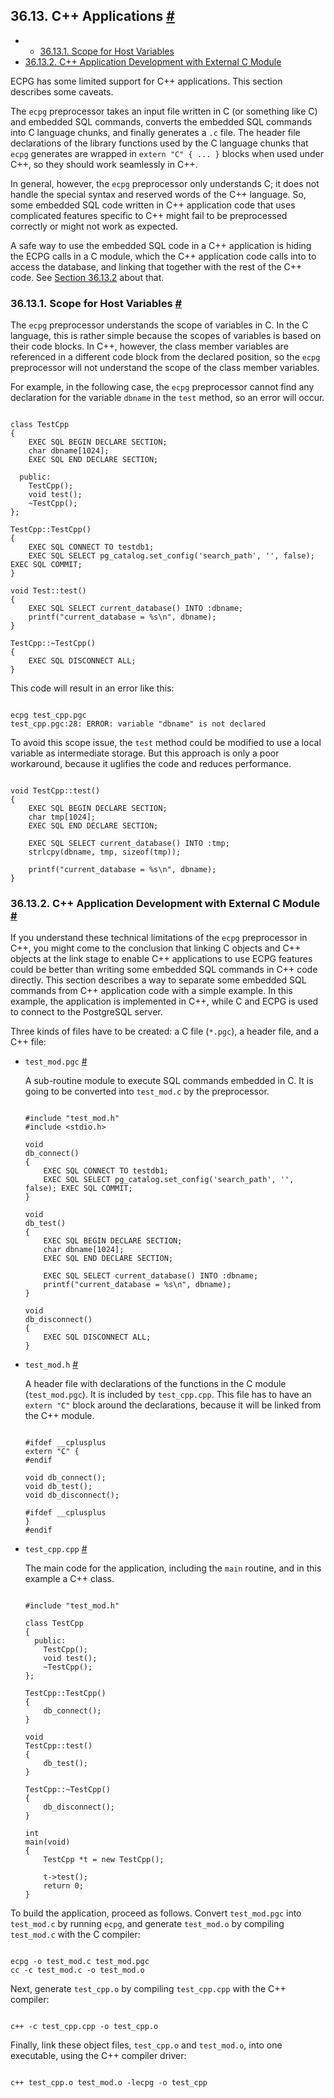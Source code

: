 ## 36.13. C++ Applications [#](#ECPG-CPP)

  * *   [36.13.1. Scope for Host Variables](ecpg-cpp.html#ECPG-CPP-SCOPE)
  * [36.13.2. C++ Application Development with External C Module](ecpg-cpp.html#ECPG-CPP-AND-C)

ECPG has some limited support for C++ applications. This section describes some caveats.

The `ecpg` preprocessor takes an input file written in C (or something like C) and embedded SQL commands, converts the embedded SQL commands into C language chunks, and finally generates a `.c` file. The header file declarations of the library functions used by the C language chunks that `ecpg` generates are wrapped in `extern "C" { ... }` blocks when used under C++, so they should work seamlessly in C++.

In general, however, the `ecpg` preprocessor only understands C; it does not handle the special syntax and reserved words of the C++ language. So, some embedded SQL code written in C++ application code that uses complicated features specific to C++ might fail to be preprocessed correctly or might not work as expected.

A safe way to use the embedded SQL code in a C++ application is hiding the ECPG calls in a C module, which the C++ application code calls into to access the database, and linking that together with the rest of the C++ code. See [Section 36.13.2](ecpg-cpp.html#ECPG-CPP-AND-C "36.13.2. C++ Application Development with External C Module") about that.

### 36.13.1. Scope for Host Variables [#](#ECPG-CPP-SCOPE)

The `ecpg` preprocessor understands the scope of variables in C. In the C language, this is rather simple because the scopes of variables is based on their code blocks. In C++, however, the class member variables are referenced in a different code block from the declared position, so the `ecpg` preprocessor will not understand the scope of the class member variables.

For example, in the following case, the `ecpg` preprocessor cannot find any declaration for the variable `dbname` in the `test` method, so an error will occur.

```

class TestCpp
{
    EXEC SQL BEGIN DECLARE SECTION;
    char dbname[1024];
    EXEC SQL END DECLARE SECTION;

  public:
    TestCpp();
    void test();
    ~TestCpp();
};

TestCpp::TestCpp()
{
    EXEC SQL CONNECT TO testdb1;
    EXEC SQL SELECT pg_catalog.set_config('search_path', '', false); EXEC SQL COMMIT;
}

void Test::test()
{
    EXEC SQL SELECT current_database() INTO :dbname;
    printf("current_database = %s\n", dbname);
}

TestCpp::~TestCpp()
{
    EXEC SQL DISCONNECT ALL;
}
```

This code will result in an error like this:

```

ecpg test_cpp.pgc
test_cpp.pgc:28: ERROR: variable "dbname" is not declared
```

To avoid this scope issue, the `test` method could be modified to use a local variable as intermediate storage. But this approach is only a poor workaround, because it uglifies the code and reduces performance.

```

void TestCpp::test()
{
    EXEC SQL BEGIN DECLARE SECTION;
    char tmp[1024];
    EXEC SQL END DECLARE SECTION;

    EXEC SQL SELECT current_database() INTO :tmp;
    strlcpy(dbname, tmp, sizeof(tmp));

    printf("current_database = %s\n", dbname);
}
```

### 36.13.2. C++ Application Development with External C Module [#](#ECPG-CPP-AND-C)

If you understand these technical limitations of the `ecpg` preprocessor in C++, you might come to the conclusion that linking C objects and C++ objects at the link stage to enable C++ applications to use ECPG features could be better than writing some embedded SQL commands in C++ code directly. This section describes a way to separate some embedded SQL commands from C++ application code with a simple example. In this example, the application is implemented in C++, while C and ECPG is used to connect to the PostgreSQL server.

Three kinds of files have to be created: a C file (`*.pgc`), a header file, and a C++ file:

* `test_mod.pgc` [#](#ECPG-CPP-AND-C-TEST-MOD-PGC)

    A sub-routine module to execute SQL commands embedded in C. It is going to be converted into `test_mod.c` by the preprocessor.

    ```

    #include "test_mod.h"
    #include <stdio.h>

    void
    db_connect()
    {
        EXEC SQL CONNECT TO testdb1;
        EXEC SQL SELECT pg_catalog.set_config('search_path', '', false); EXEC SQL COMMIT;
    }

    void
    db_test()
    {
        EXEC SQL BEGIN DECLARE SECTION;
        char dbname[1024];
        EXEC SQL END DECLARE SECTION;

        EXEC SQL SELECT current_database() INTO :dbname;
        printf("current_database = %s\n", dbname);
    }

    void
    db_disconnect()
    {
        EXEC SQL DISCONNECT ALL;
    }
    ```

* `test_mod.h` [#](#ECPG-CPP-AND-C-TEST-MOD-H)

    A header file with declarations of the functions in the C module (`test_mod.pgc`). It is included by `test_cpp.cpp`. This file has to have an `extern "C"` block around the declarations, because it will be linked from the C++ module.

    ```

    #ifdef __cplusplus
    extern "C" {
    #endif

    void db_connect();
    void db_test();
    void db_disconnect();

    #ifdef __cplusplus
    }
    #endif
    ```

* `test_cpp.cpp` [#](#ECPG-CPP-AND-C-TEST-CPP-CPP)

    The main code for the application, including the `main` routine, and in this example a C++ class.

    ```

    #include "test_mod.h"

    class TestCpp
    {
      public:
        TestCpp();
        void test();
        ~TestCpp();
    };

    TestCpp::TestCpp()
    {
        db_connect();
    }

    void
    TestCpp::test()
    {
        db_test();
    }

    TestCpp::~TestCpp()
    {
        db_disconnect();
    }

    int
    main(void)
    {
        TestCpp *t = new TestCpp();

        t->test();
        return 0;
    }
    ```

To build the application, proceed as follows. Convert `test_mod.pgc` into `test_mod.c` by running `ecpg`, and generate `test_mod.o` by compiling `test_mod.c` with the C compiler:

```

ecpg -o test_mod.c test_mod.pgc
cc -c test_mod.c -o test_mod.o
```

Next, generate `test_cpp.o` by compiling `test_cpp.cpp` with the C++ compiler:

```

c++ -c test_cpp.cpp -o test_cpp.o
```

Finally, link these object files, `test_cpp.o` and `test_mod.o`, into one executable, using the C++ compiler driver:

```

c++ test_cpp.o test_mod.o -lecpg -o test_cpp
```